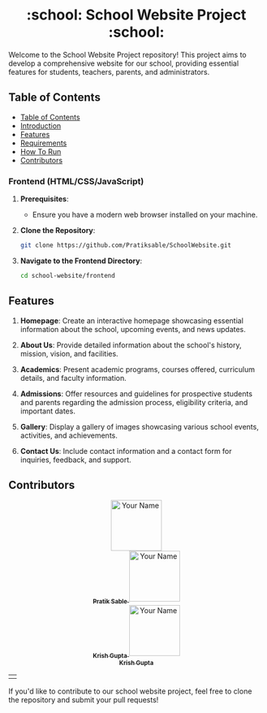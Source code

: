 <h1 align="center">:school: School Website Project :school:</h1>

Welcome to the School Website Project repository! This project aims to develop a comprehensive website for our school, providing essential features for students, teachers, parents, and administrators.

## Table of Contents

- [Table of Contents](#table-of-contents)
- [Introduction](#introduction)
- [Features](#features)
- [Requirements](#requirements)
- [How To Run](#how-to-run)
- [Contributors](#contributors)


### Frontend (HTML/CSS/JavaScript)

1. **Prerequisites**:
   - Ensure you have a modern web browser installed on your machine.

2. **Clone the Repository**:
   ```bash
   git clone https://github.com/Pratiksable/SchoolWebsite.git

3. **Navigate to the Frontend Directory**:
    ```bash
    cd school-website/frontend

## Features

1. **Homepage**: Create an interactive homepage showcasing essential information about the school, upcoming events, and news updates.

2. **About Us**: Provide detailed information about the school's history, mission, vision, and facilities.

3. **Academics**: Present academic programs, courses offered, curriculum details, and faculty information.

4. **Admissions**: Offer resources and guidelines for prospective students and parents regarding the admission process, eligibility criteria, and important dates.

5. **Gallery**: Display a gallery of images showcasing various school events, activities, and achievements.

6. **Contact Us**: Include contact information and a contact form for inquiries, feedback, and support.


## Contributors
<center>
  <table>
      <td align="center">
         <tr>
        <a href="https://github.com/Pratiksable">
          <!-- Add your GitHub profile picture here -->
          <img width="100" src="https://avatars.githubusercontent.com/u/88896059?s=400&u=77fb4dc304bd1cf4756bbcd440e67213935891e0&v=4" alt="Your Name"><br/>
          <sub><b>Pratik Sable</b></sub>
        </a>
         </tr>
         <tr>
         <a href="https://github.com/Kr1sh-gupta">
          <!-- Add your GitHub profile picture here -->
          <img width="100" src="https://avatars.githubusercontent.com/u/73186767?v=4" alt="Your Name"><br/>
          <sub><b>Krish Gupta</b></sub>
        </a>
      </tr>
      </td>
      <a href="https://github.com/Kr1sh-gupta">
          <!-- Add your GitHub profile picture here -->
          <img width="100" src="https://avatars.githubusercontent.com/u/73186767?v=4" alt="Your Name"><br/>
          <sub><b>Krish Gupta</b></sub>
        </a>
      <!-- Add more contributors if necessary following the same format -->
  </table>
</center>

If you'd like to contribute to our school website project, feel free to clone the repository and submit your pull requests!
